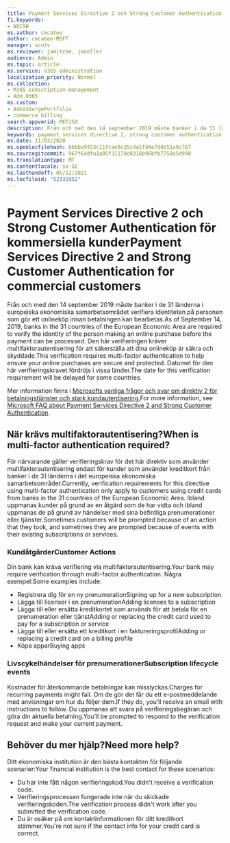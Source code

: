 ```yaml
---
title: Payment Services Directive 2 och Strong Customer Authentication för kommersiella kunder
f1.keywords:
- NOCSH
ms.author: cmcatee
author: cmcatee-MSFT
manager: scotv
ms.reviewer: jamitche, jmueller
audience: Admin
ms.topic: article
ms.service: o365-administration
localization_priority: Normal
ms.collection:
- M365-subscription-management
- Adm_O365
ms.custom:
- AdminSurgePortfolio
- commerce_billing
search.appverid: MET150
description: Från och med den 14 september 2019 måste banker i de 31 länderna i europeiska ekonomiska samarbetsområdet verifiera identiteten på personen som gör ett onlineköp innan betalningen kan bearbetas."
keywords: payment services directive 2, strong customer authentication, multi-factor authentication
ms.date: 11/03/2020
ms.openlocfilehash: bbbbe9f53c11fcae9c35cda1fd4e7d4b51a9c767
ms.sourcegitcommit: 967f64dfa1a05f31179c8316b96bfb7758a5d990
ms.translationtype: MT
ms.contentlocale: sv-SE
ms.lasthandoff: 05/12/2021
ms.locfileid: "52331952"
---
```

# <a name="payment-services-directive-2-and-strong-customer-authentication-for-commercial-customers"></a><span data-ttu-id="07c33-104">Payment Services Directive 2 och Strong Customer Authentication för kommersiella kunder</span><span class="sxs-lookup"><span data-stu-id="07c33-104">Payment Services Directive 2 and Strong Customer Authentication for commercial customers</span></span>

<span data-ttu-id="07c33-105">Från och med den 14 september 2019 måste banker i de 31 länderna i europeiska ekonomiska samarbetsområdet verifiera identiteten på personen som gör ett onlineköp innan betalningen kan bearbetas.</span><span class="sxs-lookup"><span data-stu-id="07c33-105">As of September 14, 2019, banks in the 31 countries of the European Economic Area are required to verify the identity of the person making an online purchase before the payment can be processed.</span></span> <span data-ttu-id="07c33-106">Den här verifieringen kräver multifaktorautentisering för att säkerställa att dina onlineköp är säkra och skyddade.</span><span class="sxs-lookup"><span data-stu-id="07c33-106">This verification requires multi-factor authentication to help ensure your online purchases are secure and protected.</span></span> <span data-ttu-id="07c33-107">Datumet för den här verifieringskravet fördröjs i vissa länder.</span><span class="sxs-lookup"><span data-stu-id="07c33-107">The date for this verification requirement will be delayed for some countries.</span></span>

<span data-ttu-id="07c33-108">Mer information finns i [Microsofts vanliga frågor och svar om direktiv 2 för betalningstjänster och stark kundautentisering.](https://support.microsoft.com/help/4517854/microsoft-account-open-banking-customer-authentication)</span><span class="sxs-lookup"><span data-stu-id="07c33-108">For more information, see [Microsoft FAQ about Payment Services Directive 2 and Strong Customer Authentication](https://support.microsoft.com/help/4517854/microsoft-account-open-banking-customer-authentication).</span></span>

## <a name="when-is-multi-factor-authentication-required"></a><span data-ttu-id="07c33-109">När krävs multifaktorautentisering?</span><span class="sxs-lookup"><span data-stu-id="07c33-109">When is multi-factor authentication required?</span></span>

<span data-ttu-id="07c33-110">För närvarande gäller verifieringskrav för det här direktiv som använder multifaktorautentisering endast för kunder som använder kreditkort från banker i de 31 länderna i det europeiska ekonomiska samarbetsområdet.</span><span class="sxs-lookup"><span data-stu-id="07c33-110">Currently, verification requirements for this directive using multi-factor authentication only apply to customers using credit cards from banks in the 31 countries of the European Economic Area.</span></span> <span data-ttu-id="07c33-111">Ibland uppmanas kunder på grund av en åtgärd som de har vidta och ibland uppmanas de på grund av händelser med sina befintliga prenumerationer eller tjänster.</span><span class="sxs-lookup"><span data-stu-id="07c33-111">Sometimes customers will be prompted because of an action that they took, and sometimes they are prompted because of events with their existing subscriptions or services.</span></span>

### <a name="customer-actions"></a><span data-ttu-id="07c33-112">Kundåtgärder</span><span class="sxs-lookup"><span data-stu-id="07c33-112">Customer Actions</span></span>

<span data-ttu-id="07c33-113">Din bank kan kräva verifiering via multifaktorautentisering.</span><span class="sxs-lookup"><span data-stu-id="07c33-113">Your bank may require verification through multi-factor authentication.</span></span> <span data-ttu-id="07c33-114">Några exempel:</span><span class="sxs-lookup"><span data-stu-id="07c33-114">Some examples include:</span></span>

- <span data-ttu-id="07c33-115">Registrera dig för en ny prenumeration</span><span class="sxs-lookup"><span data-stu-id="07c33-115">Signing up for a new subscription</span></span>
- <span data-ttu-id="07c33-116">Lägga till licenser i en prenumeration</span><span class="sxs-lookup"><span data-stu-id="07c33-116">Adding licenses to a subscription</span></span>
- <span data-ttu-id="07c33-117">Lägga till eller ersätta kreditkortet som används för att betala för en prenumeration eller tjänst</span><span class="sxs-lookup"><span data-stu-id="07c33-117">Adding or replacing the credit card used to pay for a subscription or service</span></span>
- <span data-ttu-id="07c33-118">Lägga till eller ersätta ett kreditkort i en faktureringsprofil</span><span class="sxs-lookup"><span data-stu-id="07c33-118">Adding or replacing a credit card on a billing profile</span></span>
- <span data-ttu-id="07c33-119">Köpa appar</span><span class="sxs-lookup"><span data-stu-id="07c33-119">Buying apps</span></span>

### <a name="subscription-lifecycle-events"></a><span data-ttu-id="07c33-120">Livscykelhändelser för prenumerationer</span><span class="sxs-lookup"><span data-stu-id="07c33-120">Subscription lifecycle events</span></span>

<span data-ttu-id="07c33-121">Kostnader för återkommande betalningar kan misslyckas.</span><span class="sxs-lookup"><span data-stu-id="07c33-121">Charges for recurring payments might fail.</span></span> <span data-ttu-id="07c33-122">Om de gör det får du ett e-postmeddelande med anvisningar om hur du följer dem.</span><span class="sxs-lookup"><span data-stu-id="07c33-122">If they do, you’ll receive an email with instructions to follow.</span></span> <span data-ttu-id="07c33-123">Du uppmanas att svara på verifieringsbegäran och göra din aktuella betalning.</span><span class="sxs-lookup"><span data-stu-id="07c33-123">You’ll be prompted to respond to the verification request and make your current payment.</span></span>

## <a name="need-more-help"></a><span data-ttu-id="07c33-124">Behöver du mer hjälp?</span><span class="sxs-lookup"><span data-stu-id="07c33-124">Need more help?</span></span>

<span data-ttu-id="07c33-125">Ditt ekonomiska institution är den bästa kontakten för följande scenarier:</span><span class="sxs-lookup"><span data-stu-id="07c33-125">Your financial institution is the best contact for these scenarios:</span></span>

- <span data-ttu-id="07c33-126">Du har inte fått någon verifieringskod.</span><span class="sxs-lookup"><span data-stu-id="07c33-126">You didn't receive a verification code.</span></span>  
- <span data-ttu-id="07c33-127">Verifieringsprocessen fungerade inte när du skickade verifieringskoden.</span><span class="sxs-lookup"><span data-stu-id="07c33-127">The verification process didn't work after you submitted the verification code.</span></span>
- <span data-ttu-id="07c33-128">Du är osäker på om kontaktinformationen för ditt kreditkort stämmer.</span><span class="sxs-lookup"><span data-stu-id="07c33-128">You're not sure if the contact info for your credit card is correct.</span></span>
